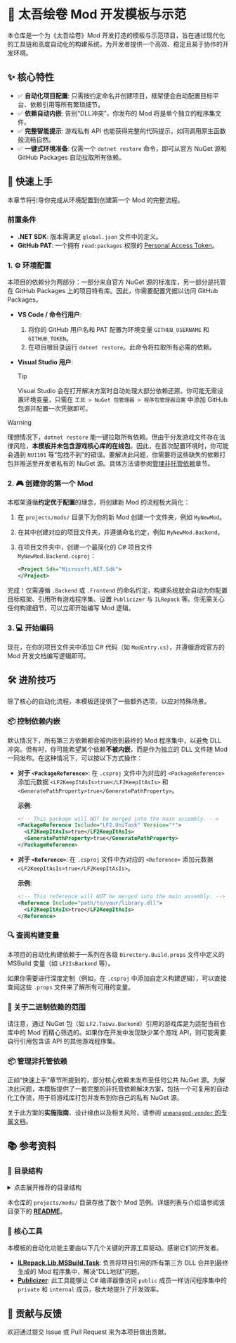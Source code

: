 # 📜 太吾绘卷 Mod 开发模板与示范

本仓库是一个为《太吾绘卷》Mod 开发打造的模板与示范项目，旨在通过现代化的工具链和高度自动化的构建系统，为开发者提供一个高效、稳定且易于协作的开发环境。

## ✨ 核心特性

- ✅ **自动化项目配置**: 只需按约定命名并创建项目，框架便会自动配置目标平台、依赖引用等所有繁琐细节。
- ✅ **依赖自动内嵌**: 告别“DLL冲突”，你发布的 Mod 将是单个独立的程序集文件。
- ✅ **完整智能提示**: 游戏私有 API 也能获得完整的代码提示，如同调用原生函数般流畅自然。
- ✅ **一键式环境准备**: 仅需一个 `dotnet restore` 命令，即可从官方 NuGet 源和 GitHub Packages 自动拉取所有依赖。

## 🚀 快速上手

本章节将引导你完成从环境配置到创建第一个 Mod 的完整流程。

### 前置条件

- **.NET SDK**: 版本需满足 `global.json` 文件中的定义。
- **GitHub PAT**: 一个拥有 `read:packages` 权限的 [Personal Access Token](https://github.com/settings/tokens)。

### 1. ⚙️ 环境配置

本项目的依赖分为两部分：一部分来自官方 NuGet 源的标准库，另一部分是托管在 GitHub Packages 上的项目特有库。因此，你需要配置凭据以访问 GitHub Packages。

- **VS Code / 命令行用户**:
  1.  将你的 GitHub 用户名和 PAT 配置为环境变量 `GITHUB_USERNAME` 和 `GITHUB_TOKEN`。
  2.  在项目根目录运行 `dotnet restore`。此命令将拉取所有必需的依赖。

- **Visual Studio 用户**:
  > [!TIP]
  > Visual Studio 会在打开解决方案时自动处理大部分依赖还原。你可能无需设置环境变量，只需在 `工具 > NuGet 包管理器 > 程序包管理器设置` 中添加 GitHub 包源并配置一次凭据即可。

> [!WARNING]
> 理想情况下，`dotnet restore` 能一键拉取所有依赖。但由于分发游戏文件存在法律风险，**本模板并未包含游戏核心库的在线包**。因此，在首次配置环境时，你可能会遇到 `NU1101` 等“包找不到”的错误。要解决此问题，你需要将这些缺失的依赖打包并推送至开发者私有的 NuGet 源。具体方法请参阅[管理非托管依赖](#-管理非托管依赖)章节。

### 2. 🎮 创建你的第一个 Mod

本框架遵循**约定优于配置**的理念，将创建新 Mod 的流程极大简化：

1.  在 `projects/mods/` 目录下为你的新 Mod 创建一个文件夹，例如 `MyNewMod`。
2.  在其中创建对应的项目文件夹，并遵循命名约定，例如 `MyNewMod.Backend`。
3.  在项目文件夹中，创建一个最简化的 C# 项目文件 `MyNewMod.Backend.csproj`：

    ```xml
    <Project Sdk="Microsoft.NET.Sdk">
    </Project>
    ```

完成！仅需遵循 `.Backend` 或 `.Frontend` 的命名约定，构建系统就会自动为你配置目标框架、引用所有游戏程序集、设置 `Publicizer` 与 `ILRepack` 等。你无需关心任何构建细节，可以立即开始编写 Mod 逻辑。

### 3. 💻 开始编码

现在，在你的项目文件夹中添加 C# 代码（如 `ModEntry.cs`），并遵循游戏官方的 Mod 开发文档编写逻辑即可。

## 🛠️ 进阶技巧

除了核心的自动化流程，本模板还提供了一些额外选项，以应对特殊场景。

### 📦 控制依赖内嵌

默认情况下，所有第三方依赖都会被内嵌到最终的 Mod 程序集中，以避免 DLL 冲突。但有时，你可能希望某个依赖**不被内嵌**，而是作为独立的 DLL 文件随 Mod 一同发布。在这种情况下，可以按以下方式操作：

- **对于 `<PackageReference>`**:
  在 `.csproj` 文件中为对应的 `<PackageReference>` 添加元数据 `<LF2KeepItAsIs>true</LF2KeepItAsIs>` 和 `<GeneratePathProperty>true</GeneratePathProperty>`。

  **示例**:

  ```xml
  <!-- This package will NOT be merged into the main assembly. -->
  <PackageReference Include="LF2.UniTask" Version="*">
    <LF2KeepItAsIs>true</LF2KeepItAsIs>
    <GeneratePathProperty>true</GeneratePathProperty>
  </PackageReference>
  ```

- **对于 `<Reference>`**:
  在 `.csproj` 文件中为对应的 `<Reference>` 添加元数据 `<LF2KeepItAsIs>true</LF2KeepItAsIs>`。

  **示例**:

  ```xml
  <!-- This reference will NOT be merged into the main assembly. -->
  <Reference Include="path/to/your/library.dll">
    <LF2KeepItAsIs>true</LF2KeepItAsIs>
  </Reference>
  ```

### 🔍 查阅构建变量

本项目的自动化构建依赖于一系列在各级 `Directory.Build.props` 文件中定义的 MSBuild 变量（如 `LF2IsBackend` 等）。

如果你需要进行深度定制（例如，在 `.csproj` 中添加自定义构建逻辑），可以直接查阅这些 `.props` 文件来了解所有可用的变量。

### 🎯 关于二进制依赖的范围

请注意，通过 NuGet 包（如 `LF2.Taiwu.Backend`）引用的游戏库是为适配当前仓库中的 Mod 而精心筛选的。如果你在开发中发现缺少某个游戏 API，则可能需要自行引用包含该 API 的其他游戏程序集。

### 📦 管理非托管依赖

正如“快速上手”章节所提到的，部分核心依赖未发布至任何公共 NuGet 源。为解决此问题，本模板提供了一套完整的非托管依赖解决方案，包括一个可复用的自动化工作流，用于将游戏库打包并发布到你自己的私有 NuGet 源。

关于此方案的**实施指南**、设计缘由以及相关风险，请参阅 [`unmanaged-vendor` 的专属文档](./projects/unmanaged-vendor/README.md)。

## 📚 参考资料

### 📁 目录结构

<details>
<summary>点击展开推荐的目录结构</summary>
<pre><code>.
├── Directory.Packages.props    # 全局 NuGet 包版本管理
├── projects/
│   ├── common/                 # 可供所有 Mod 复用的公共库
│   ├── mods/                   # 你的工作区：所有 Mod 项目都放在这里
│   │   └── MyNewMod/
│   │       ├── MyNewMod.Backend/
│   │       ├── MyNewMod.Frontend/
│   │       └── Config.Lua          # Mod 官方配置文件，建议纳入版本控制
│   └── unmanaged-vendor/       # 未托管资源的管理与打包配置
</code></pre>
</details>

本仓库的 `projects/mods/` 目录存放了数个 Mod 范例。详细列表与介绍请参阅该目录下的 [**README**](./projects/mods/README.md)。

### 🔩 核心工具

本模板的自动化功能主要由以下几个关键的开源工具驱动。感谢它们的开发者。

- **[ILRepack.Lib.MSBuild.Task](https://github.com/ravibpatel/ILRepack.Lib.MSBuild.Task)**: 负责将项目引用的所有第三方 DLL 合并到最终生成的 Mod 程序集中，解决“DLL地狱”问题。
- **[Publicizer](https://github.com/krafs/Publicizer)**: 此工具能够让 C# 编译器像访问 `public` 成员一样访问程序集中的 `private` 和 `internal` 成员，极大地提升了开发效率。

## 🤝 贡献与反馈

欢迎通过提交 Issue 或 Pull Request 来为本项目做出贡献。
